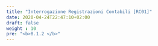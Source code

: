 ```yaml
---
title: "Interrogazione Registrazioni Contabili [RC01]"
date: 2020-04-24T22:47:10+02:00
draft: false
weight : 10
pre: "<b>8.1.2 </b>"
---
```



